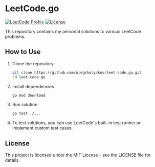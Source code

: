 # LeetCode.go

[![LeetCode Profile](https://img.shields.io/badge/LeetCode-Profile-blue?logo=leetcode&style=flat)](https://leetcode.com/olegshulyakov/)
[![License](https://img.shields.io/badge/license-MIT-blue.svg)](LICENSE)

This repository contains my personal solutions to various LeetCode problems.

## How to Use

1. Clone the repository:

   ```bash
   git clone https://github.com/olegshulyakov/leet-code.go.git
   cd leet-code.go
   ```

2. Install dependencies

   ```bash
   go mod download
   ```

3. Run solution:

   ```bash
   go test ./...
   ```

4. To test solutions, you can use LeetCode's built-in test runner or implement custom test cases.

## License

This project is licensed under the MIT License - see the [LICENSE](LICENSE) file for details.
